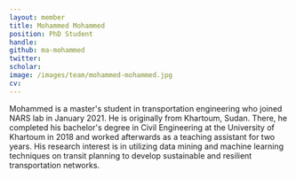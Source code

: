 ```yaml
---
layout: member
title: Mohammed Mohammed
position: PhD Student
handle:
github: ma-mohammed
twitter:
scholar:
image: /images/team/mohammed-mohammed.jpg
cv:
---
```


Mohammed is a master's student in transportation engineering who joined NARS lab in January 2021. He is originally from Khartoum, Sudan. There, he completed his bachelor's degree in Civil Engineering at the University of Khartoum in 2018 and worked afterwards as a teaching assistant for two years. His research interest is in utilizing data mining and machine learning techniques on transit planning to develop sustainable and resilient transportation networks.